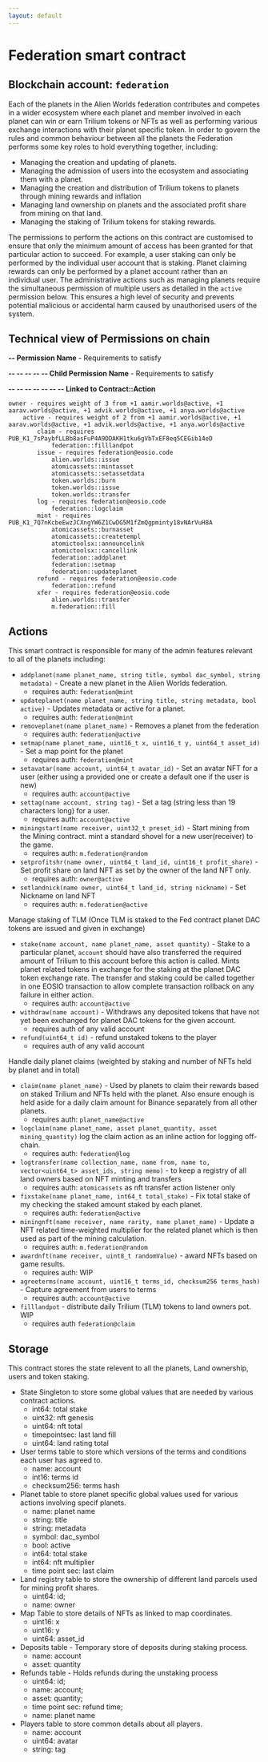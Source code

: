 ```yaml
---
layout: default
---
```


# **Federation** smart contract
## Blockchain account: `federation`

Each of the planets in the Alien Worlds federation contributes and competes in a wider ecosystem where each planet and member involved in each planet can win or earn Trilium tokens or NFTs as well as performing various exchange interactions with their planet specific token. In order to govern the rules and common behaviour between all the planets the Federation performs some key roles to hold everything together, including:
* Managing the creation and updating of planets.
* Managing the admission of users into the ecosystem and associating them with a planet.
* Managing the creation and distribution of Trilium tokens to planets through mining rewards and inflation
* Managing land ownership on planets and the associated profit share from mining on that land.
* Managing the staking of Trilium tokens for staking rewards.

The permissions to perform the actions on this contract are customised to ensure that only the minimum amount of access has been granted for that particular action to succeed. For example, a user staking can only be performed by the individual user account that is staking. Planet claiming rewards can only be performed by a planet account rather than an individual user. The administrative actions such as managing planets require the simultaneous permission of multiple users as detailed in the `active` permission below. This ensures a high level of security and prevents potential malicious or accidental harm caused by unauthorised users of the system.
## Technical view of Permissions on chain
**-- Permission Name** - Requirements to satisfy  

**-- -- -- -- -- Child Permission Name** - Requirements to satisfy

**-- -- -- -- -- -- -- Linked to Contract::Action**
    
    owner - requires weight of 3 from +1 aamir.worlds@active, +1 aarav.worlds@active, +1 advik.worlds@active, +1 anya.worlds@active
        active - requires weight of 2 from +1 aamir.worlds@active, +1 aarav.worlds@active, +1 advik.worlds@active, +1 anya.worlds@active
            claim - requires PUB_K1_7sPaybfLLBb8asFuP4A9DDAKH1tku6gVbTxEF8eq5CEGib14eD
                federation::filllandpot
            issue - requires federation@eosio.code
                alien.worlds::issue
                atomicassets::mintasset
                atomicassets::setassetdata
                token.worlds::burn
                token.worlds::issue
                token.worlds::transfer
            log - requires federation@eosio.code
                federation::logclaim
            mint - requires PUB_K1_7Q7nKcbeEwzJCXngYW6Z1CwDG5M1fZmQgpminty18vNArVuH8A
                atomicassets::burnasset
                atomicassets::createtempl
                atomictoolsx::announcelink
                atomictoolsx::cancellink
                federation::addplanet
                federation::setmap
                federation::updateplanet
            refund - requires federation@eosio.code
                federation::refund
            xfer - requires federation@eosio.code
                alien.worlds::transfer
                m.federation::fill

## Actions
	
This smart contract is responsible for many of the admin features relevant to all of the planets including:
    
* `addplanet(name planet_name, string title, symbol dac_symbol, string metadata)` - Create a new planet in the Alien Worlds federation.
    * requires auth: `federation@mint`
* `updateplanet(name planet_name, string title, string metadata, bool active)` - Updates metadata or active for a planet.
    * requires auth: `federation@mint`
* `removeplanet(name planet_name)` - Removes a planet from the federation
    * requires auth: `federation@active`
* `setmap(name planet_name, uint16_t x, uint16_t y, uint64_t asset_id)` - Set a map point for the planet
    * requires auth: `federation@mint`
* `setavatar(name account, uint64_t avatar_id)` - Set an avatar NFT for a user (either using a provided one or create a default one if the user is new)
    * requires auth: `account@active`
* `settag(name account, string tag)` - Set a tag (string less than 19 characters long) for a user.
    * requires auth: `account@active`
* `miningstart(name receiver, uint32_t preset_id)` - Start mining from the Mining contract. mint a standard shovel for a new user(receiver) to the game.
    * requires auth: `m.federation@random`
* `setprofitshr(name owner, uint64_t land_id, uint16_t profit_share)` - Set profit share on land NFT as set by the owner of the land NFT only.
    * requires auth: `owner@active`
* `setlandnick(name owner, uint64_t land_id, string nickname)` - Set Nickname on land NFT
    * requires auth: `m.federation@active`

Manage staking of TLM (Once TLM is staked to the Fed contract planet DAC tokens are issued and given in exchange)
* `stake(name account, name planet_name, asset quantity)` - Stake to a particular planet, `account` should have also transferred the required amount of Trilium to this account before this action is called. Mints planet related tokens in exchange for the staking at the planet DAC token exchange rate. The transfer and staking could be called together in one EOSIO transaction to allow complete transaction rollback on any failure in either action.
    * requires auth: `account@active`
* `withdraw(name account)` - Withdraws any deposited tokens that have not yet been exchanged for planet DAC tokens for the given account.
    * requires auth of any valid account
* `refund(uint64_t id)` - refund unstaked tokens to the player
    * requires auth of any valid account

Handle daily planet claims (weighted by staking and number of NFTs held by planet and in total)
* `claim(name planet_name)` - Used by planets to claim their rewards based on staked Trilium and NFTs held with the planet. Also ensure enough is held aside for a daily claim amount for Binance separately from all other planets.
  * requires auth: `planet_name@active`
* `logclaim(name planet_name, asset planet_quantity, asset mining_quantity)` log the claim action as an inline action for logging off-chain.
  * requires auth: `federation@log`
* `logtransfer(name collection_name, name from, name to, vector<uint64_t> asset_ids, string memo)` - to keep a registry of all land owners based on NFT minting and transfers
  * requires auth: `atomicassets` as nft transfer action listener only
* `fixstake(name planet_name, int64_t total_stake)` - Fix total stake of my checking the staked amount staked by each planet.
  * requires auth: `federation@active`
* `miningnft(name receiver, name rarity, name planet_name)` - Update a NFT related time-weighted multiplier for the related planet which is then used as part of the mining calculation.
  * requires auth: `m.federation@random`
* `awardnft(name receiver, uint8_t randomValue)` - award NFTs based on game results.
  * requires auth: WIP
* `agreeterms(name account, uint16_t terms_id, checksum256 terms_hash)` - Capture agreement from users to terms
  * requires auth: `account@active`
* `filllandpot` - distribute daily Trilium (TLM) tokens to land owners pot. WIP
  * requires auth `federation@claim`

## Storage
This contract stores the state relevent to all the planets, Land ownership, users and token staking.

* State Singleton to store some global values that are needed by various contract actions.
    *  int64:  total stake
    *  uint32: nft genesis
    * uint64: nft total
    * timepointsec: last land fill
    * uint64: land rating total
* User terms table to store which versions of the terms and conditions each user has agreed to.
    * name:         account
    * int16:        terms id
    * checksum256:  terms hash
* Planet table to store planet specific global values used for various actions involving specif planets.
    * name:         planet name
    * string:       title
    * string:       metadata
    * symbol:       dac_symbol
    * bool:	 active
    * int64:	total stake
    * int64:	nft multiplier
    * time point sec: last claim
* Land registry table to store the ownership of different land parcels used for mining profit shares.
    * uint64: id;
    * name: owner
* Map Table to store details of NFTs as linked to map coordinates.
    * uint16: x
    * uint16: y
    * uint64: asset_id
* Deposits table - Temporary store of deposits during staking process.
    * name:  account
    * asset: quantity
* Refunds table - Holds refunds during the unstaking process
    * uint64: id;
    * name: account;
    * asset: quantity;
    * time point sec: refund time;
    * name: planet name
* Players table to store common details about all players.
    * name: account
    * uint64: avatar
    * string: tag